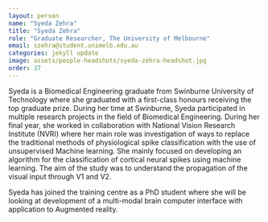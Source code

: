 ```yaml
---
layout: person
name: "Syeda Zehra"
title: "Syeda Zehra"
role: "Graduate Researcher, The University of Melbourne"
email: szehra@student.unimelb.edu.au
categories: jekyll update
image: assets/people-headshots/syeda-zehra-headshot.jpg
order: 37
---
```

Syeda is a Biomedical Engineering graduate from Swinburne University of Technology where she graduated with a first-class honours receiving the top graduate prize. During her time at Swinburne, Syeda participated in multiple research projects in the field of Biomedical Engineering. During her final year, she worked in collaboration with National Vision Research Institute (NVRI) where her main role was investigation of ways to replace the traditional methods of physiological spike classification with the use of unsupervised Machine learning. She mainly focused on developing an algorithm for the classification of cortical neural spikes using machine learning. The aim of the study was to understand the propagation of the visual input through V1 and V2.

<p>Syeda has joined the training centre as a PhD student where she will be looking at development of a multi-modal brain computer interface with application to Augmented reality.
